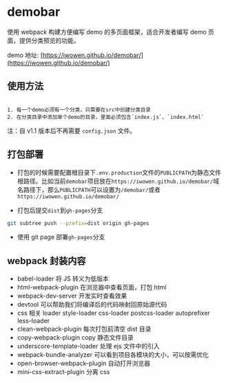 # demobar

使用 webpack 构建方便编写 demo 的多页面框架，适合开发者编写 demo 页面，提供分类预览的功能。

demo 地址: [https://iwowen.github.io/demobar/](https://iwowen.github.io/demobar/)

## 使用方法

```

1. 每一个demo必须有一个分类，只需要在src中创建分类目录
2. 在分类目录中添加单个demo的目录，里面必须包含`index.js`、`index.html`

```

注：自 v1.1 版本后不再需要 `config.json` 文件。

## 打包部署

- 打包的时候需要配置根目录下`.env.production`文件的`PUBLICPATH`为静态文件根路径。比如当前`demobar`项目放在`https://iwowen.github.io/demobar/`域名路径下，那么`PUBLICPATH`可以设置为`/demobar/`或者`https://iwowen.github.io/demobar/`

- 打包后提交`dist`到`gh-pages`分支

```bash
git subtree push --prefix=dist origin gh-pages
```

- 使用 git page 部署`gh-pages`分支

## webpack 封装内容

- babel-loader 将 JS 转义为低版本
- html-webpack-plugin 在浏览器中查看页面，打包 html
- webpack-dev-server 开发实时查看效果
- devtool 可以帮助我们将编译后的代码映射回原始源代码
- css 相关 loader style-loader css-loader postcss-loader autoprefixer less-loader
- clean-webpack-plugin 每次打包前清空 dist 目录
- copy-webpack-plugin copy 静态文件目录
- underscore-template-loader 处理 ejs 文件中的引入
- webpack-bundle-analyzer 可以看到项目各模块的大小，可以按需优化
- open-browser-webpack-plugin 自动打开浏览器
- mini-css-extract-plugin 分离 css
